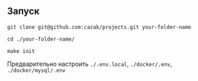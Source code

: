 ## Запуск

```shell
git clone git@github.com:cazak/projects.git your-folder-name

cd ./your-folder-name/

make init
```

Предварительно настроить `./.env.local`, `./docker/.env`, `./docker/mysql/.env`
